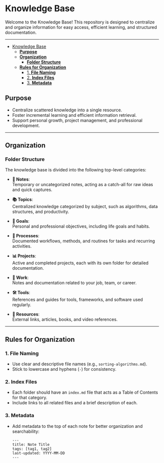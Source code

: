 # Knowledge Base

Welcome to the Knowledge Base! This repository is designed to centralize and organize information for easy access, efficient learning, and structured documentation.

---

<!-- TOC -->
* [Knowledge Base](#knowledge-base)
  * [**Purpose**](#purpose)
  * [**Organization**](#organization)
    * [**Folder Structure**](#folder-structure)
  * [**Rules for Organization**](#rules-for-organization)
    * [1. **File Naming**](#1-file-naming)
    * [2. **Index Files**](#2-index-files)
    * [3. **Metadata**](#3-metadata)
<!-- TOC -->

## **Purpose**
- Centralize scattered knowledge into a single resource.
- Foster incremental learning and efficient information retrieval.
- Support personal growth, project management, and professional development.
---

## **Organization**

### **Folder Structure**
The knowledge base is divided into the following top-level categories:

- **📘 Notes**:  
  Temporary or uncategorized notes, acting as a catch-all for raw ideas and quick captures.

- **📚 Topics**:  
  Centralized knowledge categorized by subject, such as algorithms, data structures, and productivity.

- **🎯 Goals**:  
  Personal and professional objectives, including life goals and habits.

- **🔄 Processes**:  
  Documented workflows, methods, and routines for tasks and recurring activities.

- **📊 Projects**:  
  Active and completed projects, each with its own folder for detailed documentation.

- **💼 Work**:  
  Notes and documentation related to your job, team, or career.

- **🛠️ Tools**:  
  References and guides for tools, frameworks, and software used regularly.

- **🔗 Resources**:  
  External links, articles, books, and video references.

---

## **Rules for Organization**

### 1. **File Naming**
- Use clear and descriptive file names (e.g., `sorting-algorithms.md`).
- Stick to lowercase and hyphens (`-`) for consistency.

### 2. **Index Files**
- Each folder should have an `index.md` file that acts as a Table of Contents for that category.
- Include links to all related files and a brief description of each.

### 3. **Metadata**
- Add metadata to the top of each note for better organization and searchability:
  ```
  ---
  title: Note Title
  tags: [tag1, tag2]
  last-updated: YYYY-MM-DD
  ---
  ```
